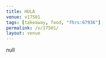 ```yaml
---
title: HULA
venue: v17501
tags: [takeaway, food, "fhrs:67936"]
permalink: /v/17501/
layout: venue
---
```

null